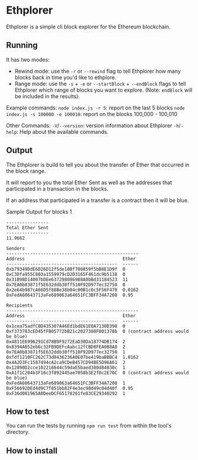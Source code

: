 # Ethplorer

Ethplorer is a simple cli block explorer for the Ethereum blockchain.

## Running

It has two modes: 

- Rewind mode: use the `-r` or `--rewind` flag to tell Ethplorer how many blocks back in time you'd like to ethplore.
- Range mode: use the `-s` + `-e` or `--startBlock` + `--endBlock` flags to tell Ethplorer which range of blocks you want to explore. (Note: `endBlock` will be included in the results).

Example commands:
`node index.js -r 5`: report on the last 5 blocks
`node index.js -s 100000 -e 100010`: report on the blocks 100,000 - 100,010

Other Commands: 
`-V`/`--version`: version information about Ethplorer
`-h`/`-help`: Help about the available commands.

## Output

The Ethplorer is build to tell you about the transfer of Ether that occurred in the block range.

It will report to you the total Ether Sent as well as the addresses that participated in a transaction in the blocks.

If an address that participated in a transfer is a contract then it will be blue.

Sample Output for blocks 1

```
----------------
Total Ether Sent
----------------
11.9662

Senders
--------------------------------------------------
Address                                     Ether
------------------------------------------  ------
0xb79349DdE6D26D12f5de10Bf700859f5bB8E1D9f  0
0xC3Dfa955C803a1559979cD2D3165F461dc9b5138  0
0x31B98D14007bDEe637298086988A0bBd31184523  11
0x7EA0b83871f5E632ddb30ff510F92D977ec32750  0
0x2e64b987cA66D5f88Be38b04c00B1c0c5F56F470  0.0162
0xFedA60643713aFe689063a64651FC3BFF34A7208  0.95

Recipients
--------------------------------------------------
Address                                     Ether
------------------------------------------  ------
0x1cea75adfC0D435307A46Ed1bdE61E0A7130D398  0
0xf373783cED45fFB05772bB21c2027380F001378b  0 (contract address would be blue)
0x4811E6996291Cd78B9F9272EaD30Da18774DB174  2
0x8394A052eb6c32FB9DEFcAabc12fCBD8FEA0B8A8  2
0x7EA0b83871f5E632ddb30ff510F92D977ec32750  1
0xfdf1210FC262C73d0436236A0E07be419baBBBC4  1.0162
0x4A2D3Fc1587494cA2ca9CDeB457CD94BE5D96A61  2
0x12890D2cce102216644c59daE5baed380d84830c  1
0xA1f1C204b3F16c3f892445ae7058b3E2f0c2E70C  0 (contract address would be blue)
0xFedA60643713aFe689063a64651FC3BFF34A7208  1
0xF56692DEd4d9C7f851bb82F4e3ec98d49c04d40f  0.95
0xF36d081965A0DeeDCF65178261fe83CE29340292  1
```

## How to test

You can run the tests by running `npm run test` from within the tool's directory.

## How to install


